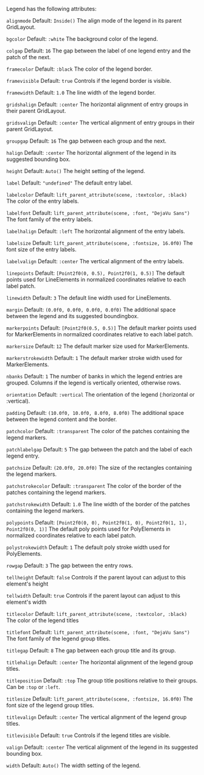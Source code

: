 Legend has the following attributes:

`alignmode`
Default: `Inside()`
The align mode of the legend in its parent GridLayout.

`bgcolor`
Default: `:white`
The background color of the legend.

`colgap`
Default: `16`
The gap between the label of one legend entry and the patch of the next.

`framecolor`
Default: `:black`
The color of the legend border.

`framevisible`
Default: `true`
Controls if the legend border is visible.

`framewidth`
Default: `1.0`
The line width of the legend border.

`gridshalign`
Default: `:center`
The horizontal alignment of entry groups in their parent GridLayout.

`gridsvalign`
Default: `:center`
The vertical alignment of entry groups in their parent GridLayout.

`groupgap`
Default: `16`
The gap between each group and the next.

`halign`
Default: `:center`
The horizontal alignment of the legend in its suggested bounding box.

`height`
Default: `Auto()`
The height setting of the legend.

`label`
Default: `"undefined"`
The default entry label.

`labelcolor`
Default: `lift_parent_attribute(scene, :textcolor, :black)`
The color of the entry labels.

`labelfont`
Default: `lift_parent_attribute(scene, :font, "DejaVu Sans")`
The font family of the entry labels.

`labelhalign`
Default: `:left`
The horizontal alignment of the entry labels.

`labelsize`
Default: `lift_parent_attribute(scene, :fontsize, 16.0f0)`
The font size of the entry labels.

`labelvalign`
Default: `:center`
The vertical alignment of the entry labels.

`linepoints`
Default: `[Point2f0(0, 0.5), Point2f0(1, 0.5)]`
The default points used for LineElements in normalized coordinates relative to each label patch.

`linewidth`
Default: `3`
The default line width used for LineElements.

`margin`
Default: `(0.0f0, 0.0f0, 0.0f0, 0.0f0)`
The additional space between the legend and its suggested boundingbox.

`markerpoints`
Default: `[Point2f0(0.5, 0.5)]`
The default marker points used for MarkerElements in normalized coordinates relative to each label patch.

`markersize`
Default: `12`
The default marker size used for MarkerElements.

`markerstrokewidth`
Default: `1`
The default marker stroke width used for MarkerElements.

`nbanks`
Default: `1`
The number of banks in which the legend entries are grouped. Columns if the legend is vertically oriented, otherwise rows.

`orientation`
Default: `:vertical`
The orientation of the legend (:horizontal or :vertical).

`padding`
Default: `(10.0f0, 10.0f0, 8.0f0, 8.0f0)`
The additional space between the legend content and the border.

`patchcolor`
Default: `:transparent`
The color of the patches containing the legend markers.

`patchlabelgap`
Default: `5`
The gap between the patch and the label of each legend entry.

`patchsize`
Default: `(20.0f0, 20.0f0)`
The size of the rectangles containing the legend markers.

`patchstrokecolor`
Default: `:transparent`
The color of the border of the patches containing the legend markers.

`patchstrokewidth`
Default: `1.0`
The line width of the border of the patches containing the legend markers.

`polypoints`
Default: `[Point2f0(0, 0), Point2f0(1, 0), Point2f0(1, 1), Point2f0(0, 1)]`
The default poly points used for PolyElements in normalized coordinates relative to each label patch.

`polystrokewidth`
Default: `1`
The default poly stroke width used for PolyElements.

`rowgap`
Default: `3`
The gap between the entry rows.

`tellheight`
Default: `false`
Controls if the parent layout can adjust to this element's height

`tellwidth`
Default: `true`
Controls if the parent layout can adjust to this element's width

`titlecolor`
Default: `lift_parent_attribute(scene, :textcolor, :black)`
The color of the legend titles

`titlefont`
Default: `lift_parent_attribute(scene, :font, "DejaVu Sans")`
The font family of the legend group titles.

`titlegap`
Default: `8`
The gap between each group title and its group.

`titlehalign`
Default: `:center`
The horizontal alignment of the legend group titles.

`titleposition`
Default: `:top`
The group title positions relative to their groups. Can be `:top` or `:left`.

`titlesize`
Default: `lift_parent_attribute(scene, :fontsize, 16.0f0)`
The font size of the legend group titles.

`titlevalign`
Default: `:center`
The vertical alignment of the legend group titles.

`titlevisible`
Default: `true`
Controls if the legend titles are visible.

`valign`
Default: `:center`
The vertical alignment of the legend in its suggested bounding box.

`width`
Default: `Auto()`
The width setting of the legend.
